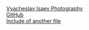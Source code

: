 [Vyacheslav Isaev Photography](https://vyacheslav.photo)<br/>
[GitHub](http://github.com)<br/>
[Include of another file](https://github.com/VyacheslavIsaev/markdown-portfolio/blame/add-images-links/index.md#L7-L10)
